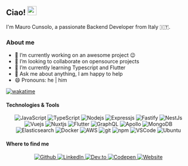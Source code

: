 ## Ciao! <img height="25px" src="https://media.giphy.com/media/hvRJCLFzcasrR4ia7z/giphy.gif">
<p>I'm Mauro Cunsolo, a passionate Backend Developer from Italy 🇮🇹.</p>

### About me
- 🔭 I’m currently working on an awesome project :wink:
- 👯 I’m looking to collaborate on opensource projects
- 🌱 I’m currently learning Typescript and Flutter
- 💬 Ask me about anything, I am happy to help
- 😄 Pronouns: he | him

[![wakatime](https://wakatime.com/badge/user/c1624d64-5763-427d-b6f9-7711d4829a09.svg)](https://wakatime.com/@c1624d64-5763-427d-b6f9-7711d4829a09)

#### Technologies & Tools
<div align="center">  
  <img alt="JavaScript" src="https://img.shields.io/badge/-JavaScript-F7DF1E?style=flat-square&logo=javascript&logoColor=black" />
  <img alt="TypeScript" src="https://img.shields.io/badge/-TypeScript-3178C6?style=flat-square&logo=typescript&logoColor=white" />
  <img alt="Nodejs" src="https://img.shields.io/badge/-Node.js-339933?style=flat-square&logo=node-dot-js&logoColor=white" />
  <img alt="Expressjs" src="https://img.shields.io/badge/-Express.js-f5f5f5?style=flat-square&logo=node-dot-js&logoColor=black" />
  <img alt="Fastify" src="https://img.shields.io/badge/-Fastify-f5f5f5?style=flat-square&logo=node-dot-js&logoColor=black" />
  <img alt="NestJs" src="https://img.shields.io/badge/-NestJs-E0234E?style=flat-square&logo=nestjs&logoColor=white" />
  <img alt="Vuejs" src="https://img.shields.io/badge/-Vue.js-4FC08D?style=flat-square&logo=vue-dot-js&logoColor=white" />
  <img alt="Nuxtjs" src="https://img.shields.io/badge/-Nuxt.js-00C58E?style=flat-square&logo=nuxt-dot-js&logoColor=white" />
  <img alt="Flutter" src="https://img.shields.io/badge/-Flutter-02569B?style=flat-square&logo=flutter&logoColor=white" />
  <img alt="GraphQL" src="https://img.shields.io/badge/-GraphQL-E434AA?style=flat-square&logo=graphql&logoColor=white" />
  <img alt="Apollo" src="https://img.shields.io/badge/-Apollo%20GraphQL-311C87?style=flat-square&logo=apollo-graphql&logoColor=white" />
  <img alt="MongoDB" src="https://img.shields.io/badge/-MongoDB-47A248?style=flat-square&logo=mongodb&logoColor=white" />
  <img alt="Elasticsearch" src="https://img.shields.io/badge/-Elasticsearch-005571?style=flat-square&logo=elasticsearch&logoColor=white" />
  <img alt="Docker" src="https://img.shields.io/badge/-Docker-2496ED?style=flat-square&logo=docker&logoColor=white" />
  <img alt="AWS" src="https://img.shields.io/badge/-AWS-232F3E?style=flat-square&logo=amazon-aws&logoColor=white" />
  <img alt="git" src="https://img.shields.io/badge/-Git-F05032?style=flat-square&logo=git&logoColor=white" />
  <img alt="npm" src="https://img.shields.io/badge/-NPM-CB3837?style=flat-square&logo=npm&logoColor=white" />
  <img alt="VSCode" src="https://img.shields.io/badge/-Visual%20Studio%20Code-007ACC?style=flat-square&logo=visual-studio-code&logoColor=white" />
  <img alt="Ubuntu" src="https://img.shields.io/badge/-Ubuntu-E95420?style=flat-square&logo=ubuntu&logoColor=white" />
</div>

#### Where to find me
<div align="center">  
  <a href="https://github.com/maku85" target="_blank">
    <img alt="Github" src="https://img.shields.io/badge/-GitHub-302f2f?style=for-the-badge&logo=github&logoColor=white" />
  </a>
  <a href="https://www.linkedin.com/in/mauro-cunsolo" target="_blank">
    <img alt="LinkedIn" src="https://img.shields.io/badge/-LinkedIn-056aae?&style=for-the-badge&logo=linkedin&logoColor=white" />
  </a>
  <a href="https://dev.to/maku85">
    <img alt="Dev.to" src="https://img.shields.io/badge/-Dev.to-000000?&style=for-the-badge&logo=dev-dot-to&logoColor=white">
  </a>
  <a href="https://codepen.io/maku85">
    <img alt="Codepen" src="https://img.shields.io/badge/-Codepen-000000?&style=for-the-badge&logo=codepen&logoColor=white">
  </a>
  <a href="https://www.maurocunsolo.com">
    <img alt="Website" src="https://img.shields.io/badge/-Website-c0372e?&style=for-the-badge&logo=website&logoColor=white">
  </a>
</div>

<!--
If you like what I do, maybe consider buying me a coffee/tea 🥺👉👈
<a href="https://www.buymeacoffee.com/maku85" target="_blank"><img src="https://cdn.buymeacoffee.com/buttons/v2/default-red.png" alt="Buy Me A Coffee" width="150" ></a>
-->
